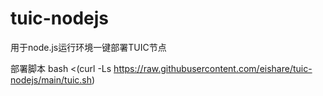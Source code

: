# tuic-nodejs
用于node.js运行环境一键部署TUIC节点

部署脚本
bash <(curl -Ls https://raw.githubusercontent.com/eishare/tuic-nodejs/main/tuic.sh)
